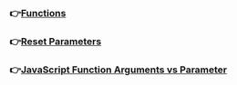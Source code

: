### :point_right:[Functions](https://developer.mozilla.org/en-US/docs/Web/JavaScript/Guide/Functions)

### :point_right:[Reset Parameters](https://developer.mozilla.org/en-US/docs/Web/JavaScript/Reference/Functions/rest_parameters)

### :point_right:[JavaScript Function Arguments vs Parameter](https://developer.mozilla.org/en-US/docs/Glossary/Parameter`)
